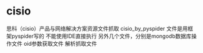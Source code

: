 # cisio
思科（cisio）产品与网络解决方案资源文件抓取
cisio_by_pyspider 文件是用框架pyspider写的  不能使用IDE直接执行
另外几个文件，分别是mongodb数据库操作文件 oid参数获取文件  解析抓取文件  
